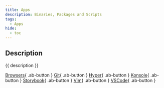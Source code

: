```yaml
---
title: Apps
description: Binaries, Packages and Scripts
tags:
  - Apps
hide:
  - toc
---
```


## Description

{{ description }}

  [Browsers](browsers/){ .ab-button }
  [Git](git/){ .ab-button }
  [Hyper](hyper/){ .ab-button }
  [Konsole](konsole/){ .ab-button }
  [Storybook](storybook/){ .ab-button }
  [Vim](vim/){ .ab-button }
  [VSCode](vscode/){ .ab-button } 

